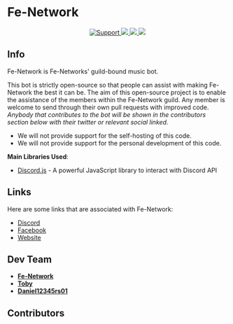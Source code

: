 ﻿# Fe-Network

<div align="center">
    <a href="https://discord.gg/coming soon">
        <img src="https://img.shields.io/discord/389114589117415465.svg?colorB=Blue&logo=discord&label=Support&style=for-the-badge" alt="Support">
    </a>
    <a href="https://github.com/DaatUserName/Fe-Network">
        <img src="https://img.shields.io/github/languages/top/DaatUserName/Fe-Network.svg?style=for-the-badge">
    </a>
    <a href="/issues">
        <img src="https://img.shields.io/github/issues/DaatUserName/Fe-Network.svg?style=for-the-badge">
    </a>
    <a href="https://github.com/DaatUserName/Fe-Network/pulls">
        <img src="https://img.shields.io/github/issues-pr/DaatUserName/Fe-Network.svg?style=for-the-badge">
    </a>
    <br>
</div>

## Info

Fe-Network is Fe-Networks' guild-bound music bot.

This bot is strictly open-source so that people can assist with making Fe-Network the best it can be.
The aim of this open-source project is to enable the assistance of the members within the Fe-Network guild. Any member is welcome to send through their own pull requests with improved code.  
_Anybody that contributes to the bot will be shown in the contributors section below with their twitter or relevant social linked._

- We will not provide support for the self-hosting of this code.
- We will not provide support for the personal development of this code.

**Main Libraries Used**:

- [Discord.js](https://www.npmjs.com/package/discord.js) - A powerful JavaScript library to interact with Discord API
## Links

Here are some links that are associated with Fe-Network:
- [Discord](https://discord.gg/3MRm8cQNWH "Link to the official Discord Server.")
- [Facebook](https://www.facebook.com/frostruphave "Link to the official facebook page.")
- [Website](https://frostruphave.dk "Link to the official Website.")

## Dev Team

- [**Fe-Network**](https://github.com/Fe-Network "Fe-Networks' github accout")
- [**Toby**](https://github.com/DaatUserName "Toby's github account")
- [**Daniel12345rs01**](https://github.com/Daniel12345rs01 "Daniel12345rs01's github account")
## Contributors

